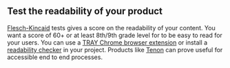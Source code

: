 ## Test the readability of your product
[Flesch-Kincaid](https://goodcalculators.com/flesch-kincaid-calculator/) tests gives a score on the readability of your content. You want a score of 60+ or at least 8th/9th grade level for to be easy to read for your users. You can use a [TRAY Chrome browser extension](https://chrome.google.com/webstore/detail/tray-readability-tool/eccbjfaplogblgjpopbihpgfgmlgjamf?hl=en-GB) or install a [readability checker](https://www.npmjs.com/package/readability-checker) in your project. Products like [Tenon](https://tenon.io/) can prove useful for accessible end to end processes. 




